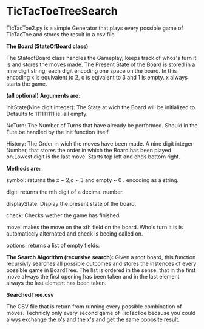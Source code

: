 # TicTacToeTreeSearch

TicTacToe2.py is a simple Generator that plays every possible game of TicTacToe and stores the result in a csv file.

<b>The Board (StateOfBoard class)</b>

The StateofBoard class handles the Gameplay, keeps track of whos's turn it is and stores the moves made. The Present State of the Board is stored in a nine digit string; each digit encoding one space on the board. In this encoding x is equivalent to 2, o is eqivalent to 3 and 1 is empty. x always starts the game. 



<b>(all optional) Arguments are</b>:

initState(Nine digit integer):  The State at wich the Board will be initialized to. Defaults to 111111111 ie. all empty.

NoTurn:   The Number of Turns that have already be performed. Should in the Fute be handled by the init function itself.

History:  The Order in wich the moves have been made. A nine digit integer Number, that stores the order in which the Board has been played on.Lowest digit is the last move. Starts top left and ends bottom right.



<b>Methods are:</b>

symbol: returns the x	~ 2,o	~ 3 and empty	~ 0 . encoding as a string.

digit: returns the nth digit of a decimal number.

displayState: Display the present state of the board.

check: Checks wether the game has finished.

move: makes the move on the xth field on the board. Who's turn it is is automaticcly alternated and check is beeing called on.

options: returns a list of empty fields.

<b>The Search Algorithm (recursive search):</b>
Given a root board, this function recursivly searches all possible outcomes and stores the instences of every possible game in BoardTree.
The list is ordered in the sense, that in the first move always the first opening has been taken and in the last element always the last element has been taken.


<b> SearchedTree.csv</b>

The CSV file that is return from running every possible combination of moves. Technicly only every second game of TicTacToe because
you could alwys exchange the o's and the x's and get the same opposite result.

